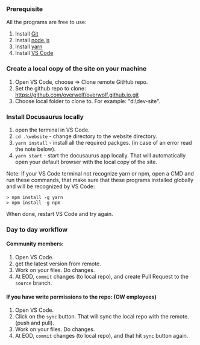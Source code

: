 ### Prerequisite

All the programs are free to use:

1. Install [Git](https://git-scm.com/downloads)
2. Install [node.js](https://nodejs.org/en/)
3. Install [yarn](https://yarnpkg.com/lang/en/docs/install/)
4. Install [VS Code](https://code.visualstudio.com/)

### Create a local copy of the site on your machine

1. Open VS Code, choose => Clone remote GitHub repo.
2. Set the github repo to clone: https://github.com/overwolf/overwolf.github.io.git
3. Choose local folder to clone to. For example: "d:\dev-site".

### Install Docusaurus locally

1. open the terminal in VS Code.
2. `cd .\website` - change directory to the website directory.
3. `yarn install` - install all the required packges. (in case of an error read the note below). 
4. `yarn start` - start the docusaurus app locally. That will automatically open your default browser with the local copy of the site.

Note: if your VS Code terminal not recognize yarn or npm, open a CMD and run these commands, that make sure that these programs installed globally and will be recognized by VS Code: 

```
> npm install -g yarn
> npm install -g npm
```

When done, restart VS Code and try again.

### Day to day workflow

#### Community members:

1. Open VS Code.
2. get the latest version from remote.
3. Work on your files. Do changes.
4. At EOD, `commit` changes (to local repo), and create Pull Request to the `source` branch.

#### If you have write permissions to the repo: (OW employees)

1. Open VS Code.
2. Click on the `sync` button. That will sync the local repo with the remote. (push and pull).
3. Work on your files. Do changes.
4. At EOD, `commit` changes (to local repo), and that hit `sync` button again.
